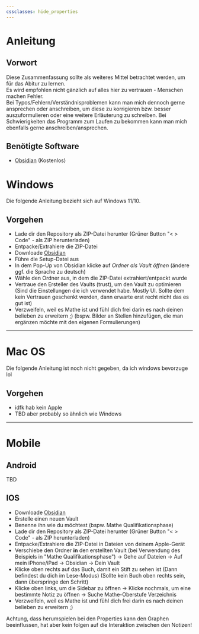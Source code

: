 ```yaml
---
cssclasses: hide_properties
---
```

# Anleitung

## Vorwort 

Diese Zusammenfassung sollte als weiteres Mittel betrachtet werden, um für das Abitur zu lernen. <br>
Es wird empfohlen nicht gänzlich auf alles hier zu vertrauen - Menschen machen Fehler. <br>
Bei Typos/Fehlern/Verständnisproblemen kann man mich dennoch gerne ansprechen oder anschreiben, um diese zu korrigieren bzw. besser auszuformulieren oder eine weitere Erläuterung zu schreiben.
Bei Schwierigkeiten das Programm zum Laufen zu bekommen kann man mich ebenfalls gerne anschreiben/ansprechen.

## Benötigte Software

- [Obsidian](https://obsidian.md/download) (Kostenlos)

# Windows

Die folgende Anleitung bezieht sich auf Windows 11/10.

## Vorgehen 

- Lade dir den Repository als ZIP-Datei herunter (Grüner Button "< > Code" - als ZIP herunterladen)
- Entpacke/Extrahiere die ZIP-Datei
- Downloade [Obsidian](https://obsidian.md/download) 
- Führe die Setup-Datei aus
- In dem Pop-Up von Obsidian klicke auf _Ordner als Vault öffnen_ (ändere ggf. die Sprache zu deutsch)
- Wähle den Ordner aus, in dem die ZIP-Datei extrahiert/entpackt wurde
- Vertraue den Ersteller des Vaults (trust), um den Vault zu optimieren 
	(Sind die Einstellungen die ich verwendet habe. Mostly UI. Sollte dem kein Vertrauen geschenkt werden, dann erwarte erst recht nicht das es gut ist)
- Verzweifeln, weil es Mathe ist und fühl dich frei darin es nach deinen belieben zu erweitern ;)
	(bspw. Bilder an Stellen hinzufügen, die man ergänzen möchte mit den eigenen Formulierungen)

---
# Mac OS

Die folgende Anleitung ist noch nicht gegeben, da ich windows bevorzuge lol

## Vorgehen

- idfk hab kein Apple 
- TBD aber probably so ähnlich wie Windows

---
# Mobile

## Android

TBD 

## IOS

- Downloade [Obsidian](https://obsidian.md/download) 
- Erstelle einen neuen Vault
- Benenne ihn wie du möchtest (bspw. Mathe Qualifikationsphase)
- Lade dir den Repository als ZIP-Datei herunter (Grüner Button "< > Code" - als ZIP herunterladen)
- Entpacke/Extrahiere die ZIP-Datei in Dateien von deinem Apple-Gerät
- Verschiebe den Ordner **in** den erstellten Vault (bei Verwendung des
	Beispiels in "Mathe Qualifikationsphase")
	→ Gehe auf Dateien → Auf mein iPhone/iPad → Obsidian → Dein Vault
- Klicke oben rechts auf das Buch, damit ein Stift zu sehen ist 
	  (Dann befindest du dich im Lese-Modus)
	  (Sollte kein Buch oben rechts sein, dann überspringe den Schritt)
- Klicke oben links, um die Sidebar zu öffnen 
	  → Klicke nochmals, um eine bestimmte Notiz zu öffnen 
	  → Suche Mathe-Oberstufe Verzeichnis
- Verzweifeln, weil es Mathe ist und fühl dich frei darin es nach deinen belieben zu erweitern ;)

Achtung, dass herumspielen bei den Properties kann den Graphen beeinflussen, hat aber kein folgen auf die Interaktion zwischen den Notizen!
